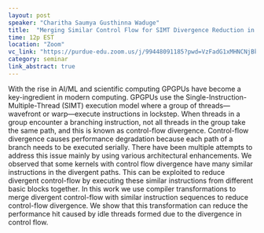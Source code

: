 ```yaml
---
layout: post
speaker: "Charitha Saumya Gusthinna Waduge"
title:  "Merging Similar Control Flow for SIMT Divergence Reduction in GPGPUs"
time: 12p EST
location: "Zoom"
vc_link: "https://purdue-edu.zoom.us/j/99448091185?pwd=VzFadG1xMHNCNjBkdFFmNnhxNXZFUT09"
category: seminar
link_abstract: true
---
```

With the rise in AI/ML and scientific computing GPGPUs have become a key-ingredient in modern computing. GPGPUs use the Single-Instruction-Multiple-Thread (SIMT) execution model where a group of threads—wavefront or warp—execute instructions in lockstep. When threads in a group encounter a branching instruction, not all threads in the group take the same path, and this is known as control-flow divergence. Control-flow divergence causes performance degradation because each path of a branch needs to be executed serially. There have been multiple attempts to address this issue mainly by using various architectural enhancements. We observed that some kernels with control flow divergence have many similar instructions in the divergent paths. This can be exploited to reduce divergent control-flow by executing these similar instructions from different basic blocks together. In this work we use compiler transformations to merge divergent control-flow with similar instruction sequences to reduce control-flow divergence. We show that this transformation can reduce the performance hit caused by idle threads formed due to the divergence in control flow.

